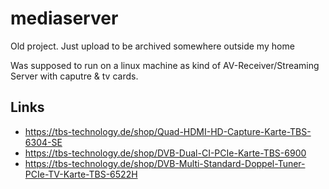 # mediaserver

Old project.
Just upload to be archived somewhere outside my home

Was supposed to run on a linux machine as kind of AV-Receiver/Streaming Server with caputre & tv cards.

## Links
- https://tbs-technology.de/shop/Quad-HDMI-HD-Capture-Karte-TBS-6304-SE
- https://tbs-technology.de/shop/DVB-Dual-CI-PCIe-Karte-TBS-6900
- https://tbs-technology.de/shop/DVB-Multi-Standard-Doppel-Tuner-PCIe-TV-Karte-TBS-6522H
